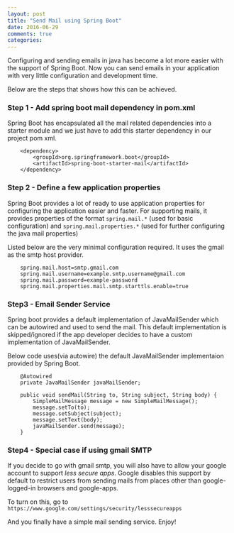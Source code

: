 ```yaml
---
layout: post
title: "Send Mail using Spring Boot"
date: 2016-06-29
comments: true
categories:
---
```


Configuring and sending emails in java has become a lot more easier with the support of Spring Boot. Now you can send emails in your application with very little configuration and development time.

Below are the steps that shows how this can be achieved.

### Step 1 - Add spring boot mail dependency in pom.xml

Spring Boot has encapsulated all the mail related dependencies into a starter module and we just have to add this starter dependency in our project pom xml.

```
    <dependency>
        <groupId>org.springframework.boot</groupId>
        <artifactId>spring-boot-starter-mail</artifactId>
    </dependency>
```

### Step 2 - Define a few application properties

Spring Boot provides a lot of ready to use application properties for configuring the application easier and faster. For supporting mails, it provides properties of the format `spring.mail.*` (used for basic configuration) and `spring.mail.properties.*` (used for further configuring the java mail properties)

Listed below are the very minimal configuration required. It uses the gmail as the smtp host provider.

```
    spring.mail.host=smtp.gmail.com
    spring.mail.username=example.smtp.username@gmail.com
    spring.mail.password=example-password
    spring.mail.properties.mail.smtp.starttls.enable=true
```

### Step3 - Email Sender Service

Spring boot provides a default implementation of JavaMailSender which can be autowired and used to send the mail. This default implementation is skipped/ignored if the app developer decides to have a custom implementation of JavaMailSender.

Below code uses(via autowire) the default JavaMailSender implementaion provided by Spring Boot.

```
    @Autowired
    private JavaMailSender javaMailSender;
    
    public void sendMail(String to, String subject, String body) {
        SimpleMailMessage message = new SimpleMailMessage();
        message.setTo(to);
        message.setSubject(subject);
        message.setText(body);
        javaMailSender.send(message);
    }
```

### Step4 - Special case if using gmail SMTP

If you decide to go with gmail smtp, you will also have to allow your google account to support *less secure apps*. Google disables this support by default to restrict users from sending mails from places other than google-logged-in browsers and google-apps.

To turn on this, go to `https://www.google.com/settings/security/lesssecureapps`

And you finally have a simple mail sending service. Enjoy!
